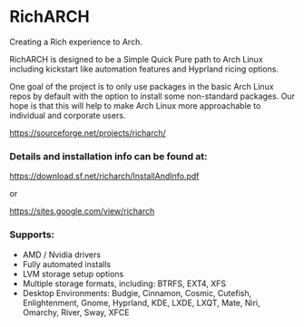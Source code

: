 # RichARCH
Creating a Rich experience to Arch.

RichARCH is designed to be a Simple Quick Pure path to Arch Linux including kickstart like automation features and Hyprland ricing options.

One goal of the project is to only use packages in the basic Arch Linux repos by default with the option to install some non-standard packages. Our hope is that this will help to make Arch Linux more approachable to individual and corporate users.

https://sourceforge.net/projects/richarch/

### Details and installation info can be found at:
https://download.sf.net/richarch/InstallAndInfo.pdf

or

https://sites.google.com/view/richarch

### Supports:
* AMD / Nvidia drivers
* Fully automated installs
* LVM storage setup options
* Multiple storage formats, including: BTRFS, EXT4, XFS
* Desktop Environments: Budgie, Cinnamon, Cosmic, Cutefish, Enlightenment, Gnome, Hyprland, KDE, LXDE, LXQT, Mate, Niri, Omarchy, River, Sway, XFCE
